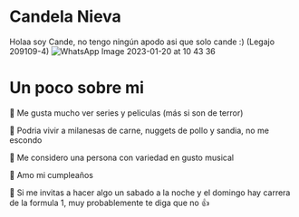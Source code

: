 # Candela Nieva

Holaa soy Cande, no tengo ningún apodo asi que solo cande :)
(Legajo  209109-4)
![WhatsApp Image 2023-01-20 at 10 43 36](https://user-images.githubusercontent.com/129525589/229147380-a431d100-6fcd-4fd4-a6ee-50311d408ee5.jpeg)

# Un poco sobre mi
:round_pushpin: Me gusta mucho ver series y peliculas (más si son de terror)

:round_pushpin: Podria vivir a milanesas de carne, nuggets de pollo y sandia, no me escondo

:round_pushpin: Me considero una persona con variedad en gusto musical

:round_pushpin: Amo mi cumpleaños

:round_pushpin: Si me invitas a hacer algo un sabado a la noche y el domingo hay carrera de la formula 1, muy probablemente te diga que no :+1:
